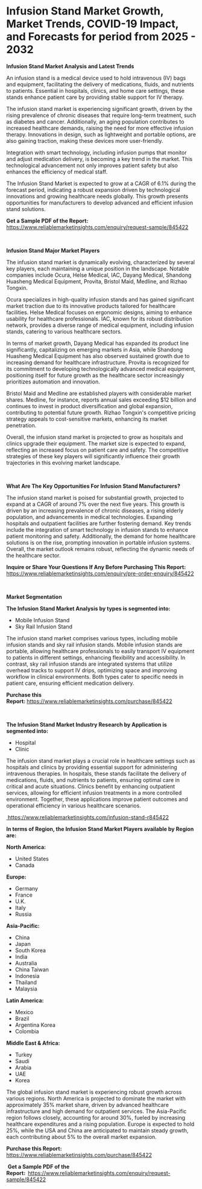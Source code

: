 <p><h1>Infusion Stand Market Growth, Market Trends, COVID-19 Impact, and Forecasts for period from 2025 - 2032</h1></p><p><strong>Infusion Stand Market Analysis and Latest Trends</strong></p>
<p><p>An infusion stand is a medical device used to hold intravenous (IV) bags and equipment, facilitating the delivery of medications, fluids, and nutrients to patients. Essential in hospitals, clinics, and home care settings, these stands enhance patient care by providing stable support for IV therapy. </p><p>The infusion stand market is experiencing significant growth, driven by the rising prevalence of chronic diseases that require long-term treatment, such as diabetes and cancer. Additionally, an aging population contributes to increased healthcare demands, raising the need for more effective infusion therapy. Innovations in design, such as lightweight and portable options, are also gaining traction, making these devices more user-friendly. </p><p>Integration with smart technology, including infusion pumps that monitor and adjust medication delivery, is becoming a key trend in the market. This technological advancement not only improves patient safety but also enhances the efficiency of medical staff. </p><p>The Infusion Stand Market is expected to grow at a CAGR of 6.1% during the forecast period, indicating a robust expansion driven by technological innovations and growing healthcare needs globally. This growth presents opportunities for manufacturers to develop advanced and efficient infusion stand solutions.</p></p>
<p><strong>Get a Sample PDF of the Report:&nbsp;</strong> <a href="https://www.reliablemarketinsights.com/enquiry/request-sample/845422?utm_campaign=2193&utm_medium=2&utm_source=Github&utm_content=ia&utm_term=13042025&utm_id=infusion-stand">https://www.reliablemarketinsights.com/enquiry/request-sample/845422</a></p>
<p>&nbsp;</p>
<p><strong>Infusion Stand Major Market Players</strong></p>
<p><p>The infusion stand market is dynamically evolving, characterized by several key players, each maintaining a unique position in the landscape. Notable companies include Ocura, Helse Medical, IAC, Dayang Medical, Shandong Huasheng Medical Equipment, Provita, Bristol Maid, Medline, and Rizhao Tongxin.</p><p>Ocura specializes in high-quality infusion stands and has gained significant market traction due to its innovative products tailored for healthcare facilities. Helse Medical focuses on ergonomic designs, aiming to enhance usability for healthcare professionals. IAC, known for its robust distribution network, provides a diverse range of medical equipment, including infusion stands, catering to various healthcare sectors.</p><p>In terms of market growth, Dayang Medical has expanded its product line significantly, capitalizing on emerging markets in Asia, while Shandong Huasheng Medical Equipment has also observed sustained growth due to increasing demand for healthcare infrastructure. Provita is recognized for its commitment to developing technologically advanced medical equipment, positioning itself for future growth as the healthcare sector increasingly prioritizes automation and innovation.</p><p>Bristol Maid and Medline are established players with considerable market shares. Medline, for instance, reports annual sales exceeding $12 billion and continues to invest in product diversification and global expansion, contributing to potential future growth. Rizhao Tongxin's competitive pricing strategy appeals to cost-sensitive markets, enhancing its market penetration.</p><p>Overall, the infusion stand market is projected to grow as hospitals and clinics upgrade their equipment. The market size is expected to expand, reflecting an increased focus on patient care and safety. The competitive strategies of these key players will significantly influence their growth trajectories in this evolving market landscape.</p></p>
<p>&nbsp;</p>
<p><strong>What Are The Key Opportunities For Infusion Stand Manufacturers?</strong></p>
<p><p>The infusion stand market is poised for substantial growth, projected to expand at a CAGR of around 7% over the next five years. This growth is driven by an increasing prevalence of chronic diseases, a rising elderly population, and advancements in medical technologies. Expanding hospitals and outpatient facilities are further fostering demand. Key trends include the integration of smart technology in infusion stands to enhance patient monitoring and safety. Additionally, the demand for home healthcare solutions is on the rise, prompting innovation in portable infusion systems. Overall, the market outlook remains robust, reflecting the dynamic needs of the healthcare sector.</p></p>
<p><strong>Inquire or Share Your Questions If Any Before Purchasing This Report:</strong> <a href="https://www.reliablemarketinsights.com/enquiry/pre-order-enquiry/845422?utm_campaign=2193&utm_medium=2&utm_source=Github&utm_content=ia&utm_term=13042025&utm_id=infusion-stand">https://www.reliablemarketinsights.com/enquiry/pre-order-enquiry/845422</a></p>
<p>&nbsp;</p>
<p><strong>Market Segmentation</strong></p>
<p><strong>The Infusion Stand Market Analysis by types is segmented into:</strong></p>
<p><ul><li>Mobile Infusion Stand</li><li>Sky Rail Infusion Stand</li></ul></p>
<p><p>The infusion stand market comprises various types, including mobile infusion stands and sky rail infusion stands. Mobile infusion stands are portable, allowing healthcare professionals to easily transport IV equipment to patients in different settings, enhancing flexibility and accessibility. In contrast, sky rail infusion stands are integrated systems that utilize overhead tracks to support IV drips, optimizing space and improving workflow in clinical environments. Both types cater to specific needs in patient care, ensuring efficient medication delivery.</p></p>
<p><strong>Purchase this Report:&nbsp;</strong><a href="https://www.reliablemarketinsights.com/purchase/845422?utm_campaign=2193&utm_medium=2&utm_source=Github&utm_content=ia&utm_term=13042025&utm_id=infusion-stand">https://www.reliablemarketinsights.com/purchase/845422</a></p>
<p>&nbsp;</p>
<p><strong>The Infusion Stand Market Industry Research by Application is segmented into:</strong></p>
<p><ul><li>Hospital</li><li>Clinic</li></ul></p>
<p><p>The infusion stand market plays a crucial role in healthcare settings such as hospitals and clinics by providing essential support for administering intravenous therapies. In hospitals, these stands facilitate the delivery of medications, fluids, and nutrients to patients, ensuring optimal care in critical and acute situations. Clinics benefit by enhancing outpatient services, allowing for efficient infusion treatments in a more controlled environment. Together, these applications improve patient outcomes and operational efficiency in various healthcare scenarios.</p></p>
<p><a href="https://www.reliablemarketinsights.com/infusion-stand-r845422?utm_campaign=2193&utm_medium=2&utm_source=Github&utm_content=ia&utm_term=13042025&utm_id=infusion-stand">&nbsp;https://www.reliablemarketinsights.com/infusion-stand-r845422</a></p>
<p><strong>In terms of Region, the Infusion Stand Market Players available by Region are:</strong></p>
<p>
    <p> <strong> North America: </strong>
        <ul>
            <li>United States</li>
            <li>Canada</li>
        </ul>
        </p> 
    <p> <strong> Europe: </strong>
        <ul>
            <li>Germany</li>
            <li>France</li>
            <li>U.K.</li>
            <li>Italy</li>
            <li>Russia</li>
        </ul>
        </p> 
    <p> <strong> Asia-Pacific: </strong>
        <ul>
            <li>China</li>
            <li>Japan</li>
            <li>South Korea</li>
            <li>India</li>
            <li>Australia</li>
            <li>China Taiwan</li>
            <li>Indonesia</li>
            <li>Thailand</li>
            <li>Malaysia</li>
        </ul>
        </p> 
    <p> <strong> Latin America: </strong>
        <ul>
            <li>Mexico</li>
            <li>Brazil</li>
            <li>Argentina Korea</li>
            <li>Colombia</li>
        </ul>
        </p> 
    <p> <strong> Middle East & Africa: </strong>
        <ul>
            <li>Turkey</li>
            <li>Saudi</li>
            <li>Arabia</li>
            <li>UAE</li>
            <li>Korea</li>
        </ul>
    </p>
    </p>
<p><p>The global infusion stand market is experiencing robust growth across various regions. North America is projected to dominate the market with approximately 35% market share, driven by advanced healthcare infrastructure and high demand for outpatient services. The Asia-Pacific region follows closely, accounting for around 30%, fueled by increasing healthcare expenditures and a rising population. Europe is expected to hold 25%, while the USA and China are anticipated to maintain steady growth, each contributing about 5% to the overall market expansion.</p></p>
<p><strong>Purchase this Report: </strong><a href="https://www.reliablemarketinsights.com/purchase/845422?utm_campaign=2193&utm_medium=2&utm_source=Github&utm_content=ia&utm_term=13042025&utm_id=infusion-stand">https://www.reliablemarketinsights.com/purchase/845422</a></p>
<p>&nbsp;<strong>Get a Sample PDF of the Report:&nbsp;&nbsp;</strong><a href="https://www.reliablemarketinsights.com/enquiry/request-sample/845422?utm_campaign=2193&utm_medium=2&utm_source=Github&utm_content=ia&utm_term=13042025&utm_id=infusion-stand">https://www.reliablemarketinsights.com/enquiry/request-sample/845422</a></p>
<p><strong></strong></p>
<p><p></p><p></p><p></p></p>